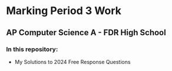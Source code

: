 # Marking Period 3 Work
## AP Computer Science A - FDR High School

### In this repository:
- My Solutions to 2024 Free Response Questions
